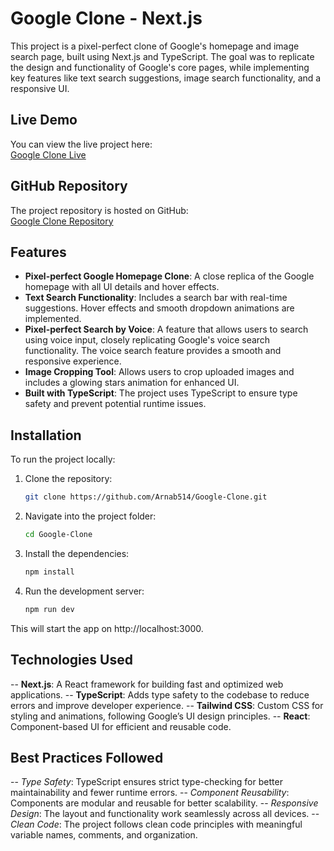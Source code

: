 # Google Clone - Next.js

This project is a pixel-perfect clone of Google's homepage and image search page, built using Next.js and TypeScript. The goal was to replicate the design and functionality of Google's core pages, while implementing key features like text search suggestions, image search functionality, and a responsive UI.

## Live Demo
You can view the live project here:  
[Google Clone Live](#)

## GitHub Repository
The project repository is hosted on GitHub:  
[Google Clone Repository](https://github.com/Arnab514/Google-Clone)

## Features
- **Pixel-perfect Google Homepage Clone**: A close replica of the Google homepage with all UI details and hover effects.
- **Text Search Functionality**: Includes a search bar with real-time suggestions. Hover effects and smooth dropdown animations are implemented.
- **Pixel-perfect Search by Voice**: A feature that allows users to search using voice input, closely replicating Google's voice search functionality. The voice search feature provides a smooth and responsive experience.
- **Image Cropping Tool**: Allows users to crop uploaded images and includes a glowing stars animation for enhanced UI.
- **Built with TypeScript**: The project uses TypeScript to ensure type safety and prevent potential runtime issues.

## Installation
To run the project locally:

1. Clone the repository:

   ```bash
   git clone https://github.com/Arnab514/Google-Clone.git

2. Navigate into the project folder:

    ```bash
    cd Google-Clone

3. Install the dependencies:

    ```bash
    npm install

4. Run the development server:

    ```bash
    npm run dev

This will start the app on http://localhost:3000.


## Technologies Used
-- **Next.js**: A React framework for building fast and optimized web applications.
-- **TypeScript**: Adds type safety to the codebase to reduce errors and improve developer experience.
-- **Tailwind CSS**: Custom CSS for styling and animations, following Google’s UI design principles.
-- **React**: Component-based UI for efficient and reusable code.

## Best Practices Followed
-- *Type Safety*: TypeScript ensures strict type-checking for better maintainability and fewer runtime errors.
-- *Component Reusability*: Components are modular and reusable for better scalability.
-- *Responsive Design*: The layout and functionality work seamlessly across all devices.
-- *Clean Code*: The project follows clean code principles with meaningful variable names, comments, and organization.